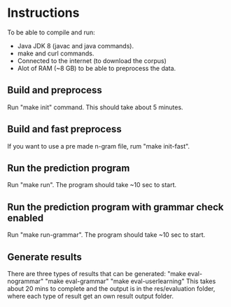 # Instructions

To be able to compile and run:
* Java JDK 8 (javac and java commands).
* make and curl commands.
* Connected to the internet (to download the corpus)
* Alot of RAM (~8 GB) to be able to preprocess the data.

## Build and preprocess
Run "make init" command. This should take about 5 minutes.

## Build and fast preprocess
If you want to use a pre made n-gram file, rum "make init-fast".

## Run the prediction program
Run "make run". The program should take ~10 sec to start.

## Run the prediction program with grammar check enabled
Run "make run-grammar". The program should take ~10 sec to start.

## Generate results
There are three types of results that can be generated: 
"make eval-nogrammar"
"make eval-grammar"
"make eval-userlearning"
This takes about 20 mins to complete and the output is in the res/evaluation folder, where each type of result get an own result output folder.

